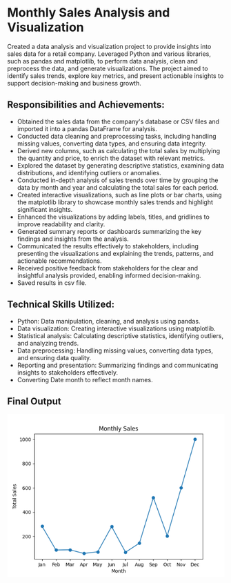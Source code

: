 # Monthly Sales Analysis and Visualization

Created a data analysis and visualization project to provide insights into sales data for a retail company. Leveraged Python and various libraries, such as pandas and matplotlib, to perform data analysis, clean and preprocess the data, and generate visualizations. The project aimed to identify sales trends, explore key metrics, and present actionable insights to support decision-making and business growth.

## Responsibilities and Achievements:

- Obtained the sales data from the company's database or CSV files and imported it into a pandas DataFrame for analysis.
- Conducted data cleaning and preprocessing tasks, including handling missing values, converting data types, and ensuring data integrity.
- Derived new columns, such as calculating the total sales by multiplying the quantity and price, to enrich the dataset with relevant metrics.
- Explored the dataset by generating descriptive statistics, examining data distributions, and identifying outliers or anomalies.
- Conducted in-depth analysis of sales trends over time by grouping the data by month and year and calculating the total sales for each period.
- Created interactive visualizations, such as line plots or bar charts, using the matplotlib library to showcase monthly sales trends and highlight significant insights.
- Enhanced the visualizations by adding labels, titles, and gridlines to improve readability and clarity.
- Generated summary reports or dashboards summarizing the key findings and insights from the analysis.
- Communicated the results effectively to stakeholders, including presenting the visualizations and explaining the trends, patterns, and actionable recommendations.
- Received positive feedback from stakeholders for the clear and insightful analysis provided, enabling informed decision-making.
- Saved results in csv file.

## Technical Skills Utilized:
- Python: Data manipulation, cleaning, and analysis using pandas.
- Data visualization: Creating interactive visualizations using matplotlib.
- Statistical analysis: Calculating descriptive statistics, identifying outliers, and analyzing trends.
- Data preprocessing: Handling missing values, converting data types, and ensuring data quality.
- Reporting and presentation: Summarizing findings and communicating insights to stakeholders effectively.
- Converting Date month to reflect month names.

## Final Output
![](Figure_1.png)
